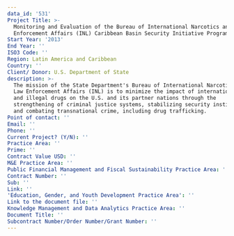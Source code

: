 ```yaml
---
data_id: '531'
Project Title: >-
  Monitoring and Evaluation of the Bureau of International Narcotics and Law
  Enforcement Affairs (INL) Caribbean Basin Security Initiative Program
Start Year: '2013'
End Year: ''
ISO3 Code: ''
Region: Latin America and Caribbean
Country: ''
Client/ Donor: U.S. Department of State
description: >-
  The mission of the State Department's Bureau of International Narcotics and
  Law Enforcement Affairs (INL) is to minimize the impact of international crime
  and illegal drugs on the U.S. and its partner nations through the
  strengthening of criminal justice systems, stabilizing security institutions,
  and combating transnational crime, including drug trafficking.
Point of contact: ''
Email: ''
Phone: ''
Current Project? (Y/N): ''
Practice Area: ''
Prime: ''
Contract Value USD: ''
M&E Practice Area: ''
Public Financial Management and Fiscal Sustainability Practice Area: ''
Contract Number: ''
Sub: ''
Link: ''
'Education, Gender, and Youth Development Practice Area': ''
Link to the document file: ''
Knowledge Management and Data Analytics Practice Area: ''
Document Title: ''
Subcontract Number/Order Number/Grant Number: ''
---
```

